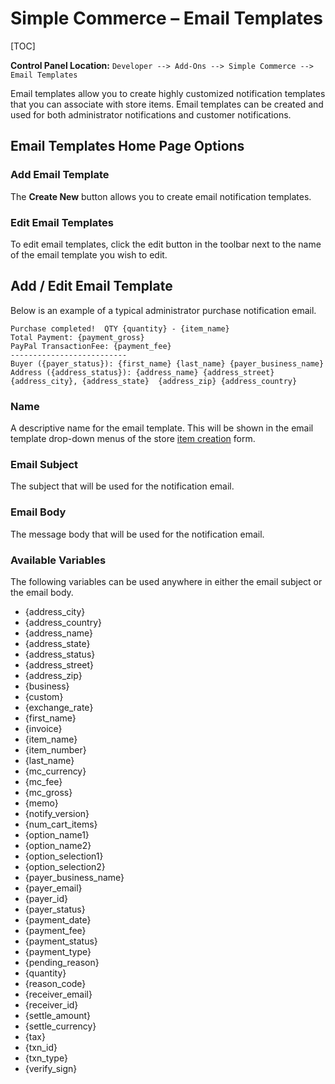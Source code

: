 <!--
    This source file is part of the open source project
    ExpressionEngine User Guide (https://github.com/ExpressionEngine/ExpressionEngine-User-Guide)

    @link      https://expressionengine.com/
    @copyright Copyright (c) 2003-2020, Packet Tide, LLC (https://ellislab.com)
    @license   https://expressionengine.com/license Licensed under Apache License, Version 2.0
-->

# Simple Commerce – Email Templates

[TOC]

**Control Panel Location:** `Developer --> Add-Ons --> Simple Commerce --> Email Templates`

Email templates allow you to create highly customized notification templates that you can associate with store items. Email templates can be created and used for both administrator notifications and customer notifications.

## Email Templates Home Page Options

### Add Email Template

The **Create New** button allows you to create email notification templates.

### Edit Email Templates

To edit email templates, click the edit button in the toolbar next to the name of the email template you wish to edit.

## Add / Edit Email Template

Below is an example of a typical administrator purchase notification email.

    Purchase completed!  QTY {quantity} - {item_name}
    Total Payment: {payment_gross}
    PayPal TransactionFee: {payment_fee}
    --------------------------
    Buyer ({payer_status}): {first_name} {last_name} {payer_business_name}
    Address ({address_status}): {address_name} {address_street} {address_city}, {address_state}  {address_zip} {address_country}

### Name

A descriptive name for the email template. This will be shown in the email template drop-down menus of the store [item creation](add-ons/simple-commerce/items.md) form.

### Email Subject

The subject that will be used for the notification email.

### Email Body

The message body that will be used for the notification email.

### Available Variables

The following variables can be used anywhere in either the email subject or the email body.

- {address_city}
- {address_country}
- {address_name}
- {address_state}
- {address_status}
- {address_street}
- {address_zip}
- {business}
- {custom}
- {exchange_rate}
- {first_name}
- {invoice}
- {item_name}
- {item_number}
- {last_name}
- {mc_currency}
- {mc_fee}
- {mc_gross}
- {memo}
- {notify_version}
- {num_cart_items}
- {option_name1}
- {option_name2}
- {option_selection1}
- {option_selection2}
- {payer_business_name}
- {payer_email}
- {payer_id}
- {payer_status}
- {payment_date}
- {payment_fee}
- {payment_status}
- {payment_type}
- {pending_reason}
- {quantity}
- {reason_code}
- {receiver_email}
- {receiver_id}
- {settle_amount}
- {settle_currency}
- {tax}
- {txn_id}
- {txn_type}
- {verify_sign}
